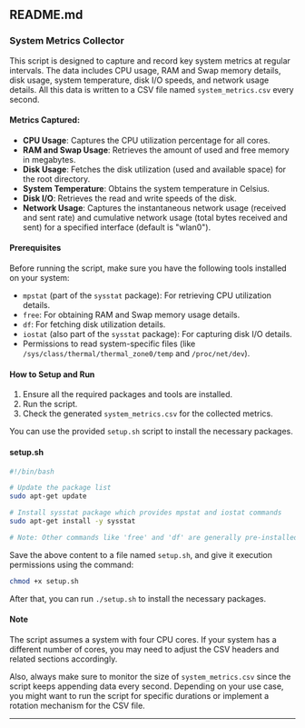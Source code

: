 ## README.md

### System Metrics Collector

This script is designed to capture and record key system metrics at regular intervals. The data includes CPU usage, RAM and Swap memory details, disk usage, system temperature, disk I/O speeds, and network usage details. All this data is written to a CSV file named `system_metrics.csv` every second.

#### Metrics Captured:

- **CPU Usage**: Captures the CPU utilization percentage for all cores.
- **RAM and Swap Usage**: Retrieves the amount of used and free memory in megabytes.
- **Disk Usage**: Fetches the disk utilization (used and available space) for the root directory.
- **System Temperature**: Obtains the system temperature in Celsius.
- **Disk I/O**: Retrieves the read and write speeds of the disk.
- **Network Usage**: Captures the instantaneous network usage (received and sent rate) and cumulative network usage (total bytes received and sent) for a specified interface (default is "wlan0").

#### Prerequisites

Before running the script, make sure you have the following tools installed on your system:

- `mpstat` (part of the `sysstat` package): For retrieving CPU utilization details.
- `free`: For obtaining RAM and Swap memory usage details.
- `df`: For fetching disk utilization details.
- `iostat` (also part of the `sysstat` package): For capturing disk I/O details.
- Permissions to read system-specific files (like `/sys/class/thermal/thermal_zone0/temp` and `/proc/net/dev`).

#### How to Setup and Run

1. Ensure all the required packages and tools are installed.
2. Run the script.
3. Check the generated `system_metrics.csv` for the collected metrics.

You can use the provided `setup.sh` script to install the necessary packages.

#### setup.sh

```sh
#!/bin/bash

# Update the package list
sudo apt-get update

# Install sysstat package which provides mpstat and iostat commands
sudo apt-get install -y sysstat

# Note: Other commands like 'free' and 'df' are generally pre-installed on most Linux distributions.
```

Save the above content to a file named `setup.sh`, and give it execution permissions using the command:

```bash
chmod +x setup.sh
```

After that, you can run `./setup.sh` to install the necessary packages.

#### Note

The script assumes a system with four CPU cores. If your system has a different number of cores, you may need to adjust the CSV headers and related sections accordingly.

Also, always make sure to monitor the size of `system_metrics.csv` since the script keeps appending data every second. Depending on your use case, you might want to run the script for specific durations or implement a rotation mechanism for the CSV file.

---
